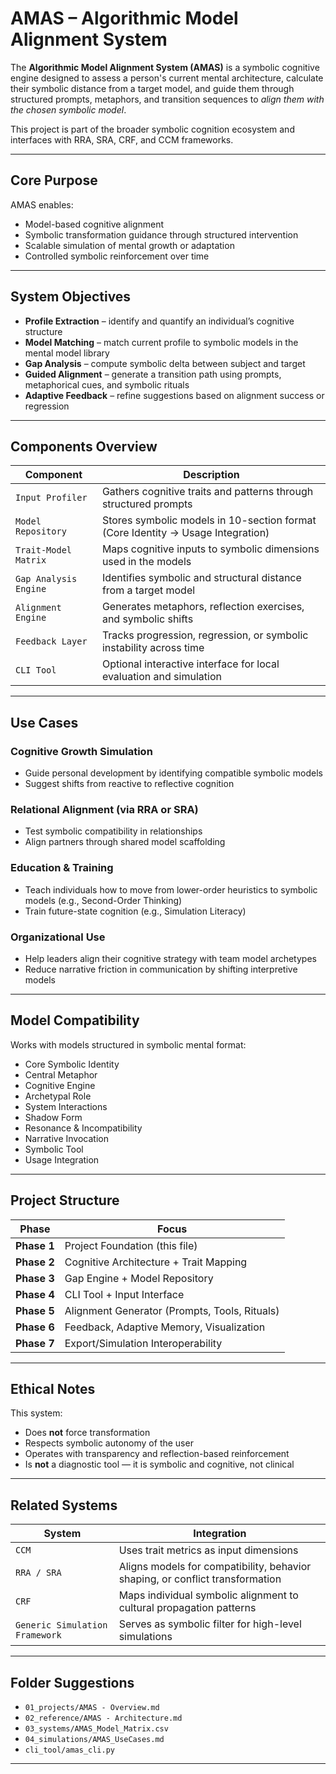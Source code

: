 # AMAS – Algorithmic Model Alignment System

The **Algorithmic Model Alignment System (AMAS)** is a symbolic cognitive engine designed to assess a person's current mental architecture, calculate their symbolic distance from a target model, and guide them through structured prompts, metaphors, and transition sequences to *align them with the chosen symbolic model*.

This project is part of the broader symbolic cognition ecosystem and interfaces with RRA, SRA, CRF, and CCM frameworks.

---

## Core Purpose

AMAS enables:
- Model-based cognitive alignment
- Symbolic transformation guidance through structured intervention
- Scalable simulation of mental growth or adaptation
- Controlled symbolic reinforcement over time

---

## System Objectives

- **Profile Extraction** – identify and quantify an individual’s cognitive structure
- **Model Matching** – match current profile to symbolic models in the mental model library
- **Gap Analysis** – compute symbolic delta between subject and target
- **Guided Alignment** – generate a transition path using prompts, metaphorical cues, and symbolic rituals
- **Adaptive Feedback** – refine suggestions based on alignment success or regression

---

## Components Overview

| Component | Description |
|----------|-------------|
| `Input Profiler` | Gathers cognitive traits and patterns through structured prompts |
| `Model Repository` | Stores symbolic models in 10-section format (Core Identity → Usage Integration) |
| `Trait-Model Matrix` | Maps cognitive inputs to symbolic dimensions used in the models |
| `Gap Analysis Engine` | Identifies symbolic and structural distance from a target model |
| `Alignment Engine` | Generates metaphors, reflection exercises, and symbolic shifts |
| `Feedback Layer` | Tracks progression, regression, or symbolic instability across time |
| `CLI Tool` | Optional interactive interface for local evaluation and simulation |

---

## Use Cases

### Cognitive Growth Simulation
- Guide personal development by identifying compatible symbolic models
- Suggest shifts from reactive to reflective cognition

### Relational Alignment (via RRA or SRA)
- Test symbolic compatibility in relationships
- Align partners through shared model scaffolding

### Education & Training
- Teach individuals how to move from lower-order heuristics to symbolic models (e.g., Second-Order Thinking)
- Train future-state cognition (e.g., Simulation Literacy)

### Organizational Use
- Help leaders align their cognitive strategy with team model archetypes
- Reduce narrative friction in communication by shifting interpretive models

---

## Model Compatibility

Works with models structured in symbolic mental format:
- Core Symbolic Identity
- Central Metaphor
- Cognitive Engine
- Archetypal Role
- System Interactions
- Shadow Form
- Resonance & Incompatibility
- Narrative Invocation
- Symbolic Tool
- Usage Integration

---

## Project Structure

| Phase | Focus |
|-------|-------|
| **Phase 1** | Project Foundation (this file) |
| **Phase 2** | Cognitive Architecture + Trait Mapping |
| **Phase 3** | Gap Engine + Model Repository |
| **Phase 4** | CLI Tool + Input Interface |
| **Phase 5** | Alignment Generator (Prompts, Tools, Rituals) |
| **Phase 6** | Feedback, Adaptive Memory, Visualization |
| **Phase 7** | Export/Simulation Interoperability |

---

## Ethical Notes

This system:
- Does **not** force transformation
- Respects symbolic autonomy of the user
- Operates with transparency and reflection-based reinforcement
- Is **not** a diagnostic tool — it is symbolic and cognitive, not clinical

---

## Related Systems

| System | Integration |
|--------|-------------|
| `CCM` | Uses trait metrics as input dimensions |
| `RRA / SRA` | Aligns models for compatibility, behavior shaping, or conflict transformation |
| `CRF` | Maps individual symbolic alignment to cultural propagation patterns |
| `Generic Simulation Framework` | Serves as symbolic filter for high-level simulations |

---

## Folder Suggestions

- `01_projects/AMAS - Overview.md`
- `02_reference/AMAS - Architecture.md`
- `03_systems/AMAS_Model_Matrix.csv`
- `04_simulations/AMAS_UseCases.md`
- `cli_tool/amas_cli.py`

---
